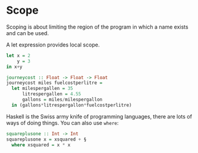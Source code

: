 # Scope

Scoping is about limiting the region of the program in which a name exists and can be used.

A let expression provides local scope.

```haskell
let x = 2
    y = 3
in x+y
```

```haskell
journeycost :: Float -> Float -> Float
journeycost miles fuelcostperlitre =
  let milespergallen = 35
      litrespergallen = 4.55
      gallons = miles/milespergallon
  in (gallons*litrespergallon*fuelcostperlitre)
```

Haskell is the Swiss army knife of programming languages, there are lots of ways of doing things. You can also use `where`:

```haskell
squareplusone :: Int -> Int
squareplusone x = xsquared + §
  where xsquared = x * x
```

